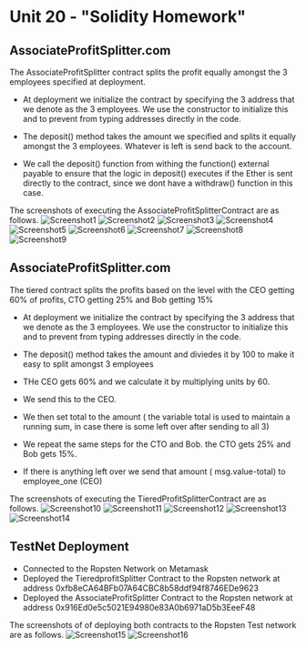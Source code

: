 # Unit 20 - "Solidity Homework"

## AssociateProfitSplitter.com

The AssociateProfitSplitter contract splits the profit equally amongst the 3 employees specified at deployment.

* At deployment we initialize the contract by specifying the 3 address that we denote as the 3 employees. We use the constructor to initialize this and to prevent from typing addresses directly in the code.
* The deposit() method takes the amount we specified and splits it equally amongst the 3 employees. Whatever is left is send back to the account. 

* We call the deposit() function from withing the function() external payable to ensure that the logic in deposit() executes if the Ether is sent directly to the contract, since we dont have a withdraw() function in this case.

The screenshots of executing the AssociateProfitSplitterContract are as follows.
![Screenshot1](/Images/AssociateProfitSplitter/AssociateProfitSplitterCompiled.png)
![Screenshot2](/Images/AssociateProfitSplitter/GanacheAccountsUsedForContract.png)
![Screenshot3](/Images/AssociateProfitSplitter/EmployeeAccountsInitializedBeforeDeploying.png)
![Screenshot4](/Images/AssociateProfitSplitter/MetaMaskConfirmationDuringDeploymentAssoicateProfitSplitter.png)
![Screenshot5](/Images/AssociateProfitSplitter/AssociateProfitSplitterContractDeployedSuccessfully.png)
![Screenshot6](/Images/AssociateProfitSplitter/AssoicateProfitSplitter-9ETH.png)
![Screenshot7](/Images/AssociateProfitSplitter/GanacheAccountsUpdatedAfterAssociateProfitSplitterContractExecutedDepositMethod.png)
![Screenshot8](/Images/AssociateProfitSplitter/AssoicateProfitSplitter-4ETH.png)
![Screenshot9](/Images/AssociateProfitSplitter/GanacheAccountsUpdatedAfterAssociateProfitSplitterContractExecutedDepositMethod-4ETH.png)

##  AssociateProfitSplitter.com

The tiered contract splits the profits based on the level with the CEO getting 60% of profits, CTO getting 25% and Bob getting 15%
* At deployment we initialize the contract by specifying the 3 address that we denote as the 3 employees. We use the constructor to initialize this and to prevent from typing addresses directly in the code.

* The deposit() method takes the amount and diviedes it by 100 to make it easy to split amongst 3 employees
* THe CEO gets 60% and we calculate it by multiplying units by 60.
* We send this to the CEO.
* We then set total to the amount ( the variable total is used to maintain a running sum, in case there is some left over after sending to all 3)
* We repeat the same steps for the CTO and Bob. the CTO gets 25% and Bob gets 15%.
* If there is anything left over we send that amount ( msg.value-total) to employee_one (CEO)

The screenshots of executing the TieredProfitSplitterContract are as follows.
![Screenshot10](/Images/TieredProfitSplitter/GanacheAccountsBeforeExecutingTieredContract.PNG)
![Screenshot11](/Images/TieredProfitSplitter/TieredContractConstructorInitializationwith3EmployeeAddresses.PNG)
![Screenshot12](/Images/TieredProfitSplitter/TieredContractDeployedSuccessfully.PNG)
![Screenshot13](/Images/TieredProfitSplitter/TieredContractDepositing10ETH.PNG)
![Screenshot14](/Images/TieredProfitSplitter/GanacheAccountsAfterSplitting10ETH.PNG)


## TestNet Deployment
* Connected to the Ropsten Network on Metamask 
* Deployed the TieredprofitSplitter Contract  to the Ropsten network at address 0xfb8eCA64BFb07A64CBC8b58ddf94f8746EDe9623
* Deployed the AssociateProfitSplitter Contract  to the Ropsten network at address 0x916Ed0e5c5021E94980e83A0b6971aD5b3EeeF48

The screenshots of of deploying both contracts to the Ropsten Test network are as follows.
![Screenshot15](/Images/TestNetDeployment/AssociateContractonRopsten.PNG)
![Screenshot16](/Images/TestNetDeployment/TieredContractonRopsten.PNG)
